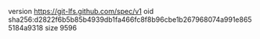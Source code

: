 version https://git-lfs.github.com/spec/v1
oid sha256:d2822f6b5b85b4939db1fa466fc8f8b96cbe1b267968074a991e8655184a9318
size 9596

